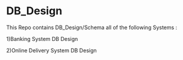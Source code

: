 # DB_Design

This Repo contains DB_Design/Schema all of the following Systems :

1)Banking System DB Design

2)Online Delivery System DB Design
